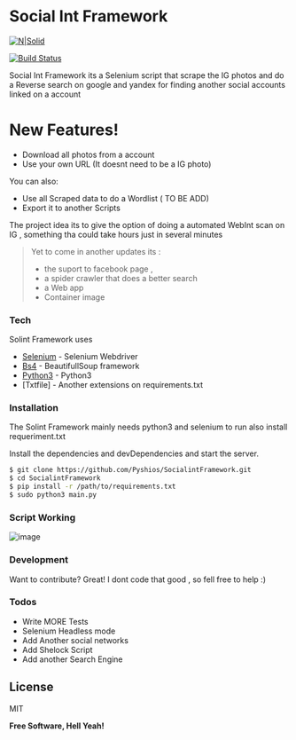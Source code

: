 # Social Int Framework

[![N|Solid](https://cldup.com/dTxpPi9lDf.thumb.png)](https://nodesource.com/products/nsolid)

[![Build Status](https://travis-ci.org/joemccann/dillinger.svg?branch=master)](https://travis-ci.org/joemccann/dillinger)

Social Int Framework its a Selenium script that scrape the IG photos and do a Reverse search on google and yandex for finding another social accounts linked on a account


# New Features!

  - Download all photos from a account
  - Use your own URL (It doesnt need to be a IG photo)


You can also:
  - Use all Scraped data to do a Wordlist ( TO BE ADD)
  - Export it to another Scripts 
  

The project idea its to give the option of doing a automated WebInt scan on IG , something tha could take hours just in several minutes

> Yet to come in another updates its :
> - the suport to facebook page ,
> - a spider crawler that does a better search
> - a Web app
> - Container image

### Tech

Solint Framework uses

* [Selenium] - Selenium Webdriver
* [Bs4] - BeautifullSoup framework
* [Python3] - Python3
* [Txtfile] - Another extensions on requirements.txt




### Installation

The Solint Framework mainly needs python3 and selenium to run also install requeriment.txt

Install the dependencies and devDependencies and start the server.

```sh
$ git clone https://github.com/Pyshios/SocialintFramework.git
$ cd SocialintFramework
$ pip install -r /path/to/requirements.txt
$ sudo python3 main.py
```
### Script Working 

![image](https://i.ibb.co/tmbXncb/1-52.png)


### Development

Want to contribute? Great!
I dont code that good , so fell free to help :)

### Todos

 - Write MORE Tests
 - Selenium Headless mode
 - Add Another social networks
 - Add Shelock Script
 - Add another Search Engine

License
----

MIT


**Free Software, Hell Yeah!**

[//]: # (These are reference links used in the body of this note and get stripped out when the markdown processor does its job. There is no need to format nicely because it shouldn't be seen. Thanks SO - http://stackoverflow.com/questions/4823468/store-comments-in-markdown-syntax)


   [Linkdin]: <https://www.linkedin.com/in/raphel-levy-828739198/>
   [Selenium]: <https://chromedriver.chromium.org/downloads>

   [Bs4]: <https://pypi.org/project/bs4/>
   [Python3]: <https://www.python.org/downloads/>
